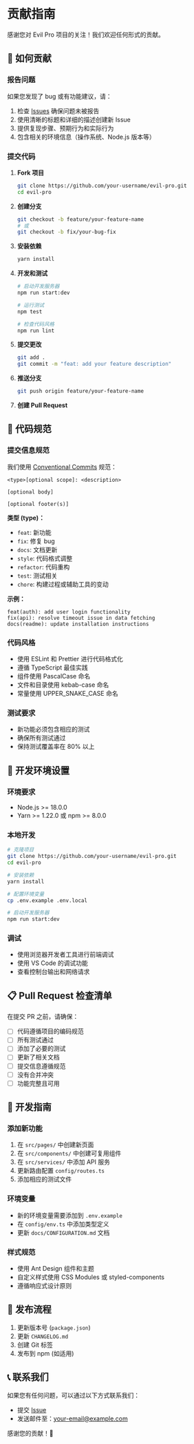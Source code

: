 # 贡献指南

感谢您对 Evil Pro 项目的关注！我们欢迎任何形式的贡献。

## 🤝 如何贡献

### 报告问题

如果您发现了 bug 或有功能建议，请：

1. 检查 [Issues](https://github.com/your-username/evil-pro/issues) 确保问题未被报告
2. 使用清晰的标题和详细的描述创建新 Issue
3. 提供复现步骤、预期行为和实际行为
4. 包含相关的环境信息（操作系统、Node.js 版本等）

### 提交代码

1. **Fork 项目**

   ```bash
   git clone https://github.com/your-username/evil-pro.git
   cd evil-pro
   ```

2. **创建分支**

   ```bash
   git checkout -b feature/your-feature-name
   # 或
   git checkout -b fix/your-bug-fix
   ```

3. **安装依赖**

   ```bash
   yarn install
   ```

4. **开发和测试**

   ```bash
   # 启动开发服务器
   npm run start:dev

   # 运行测试
   npm test

   # 检查代码风格
   npm run lint
   ```

5. **提交更改**

   ```bash
   git add .
   git commit -m "feat: add your feature description"
   ```

6. **推送分支**

   ```bash
   git push origin feature/your-feature-name
   ```

7. **创建 Pull Request**

## 📝 代码规范

### 提交信息规范

我们使用 [Conventional Commits](https://www.conventionalcommits.org/) 规范：

```
<type>[optional scope]: <description>

[optional body]

[optional footer(s)]
```

**类型 (type)：**

- `feat`: 新功能
- `fix`: 修复 bug
- `docs`: 文档更新
- `style`: 代码格式调整
- `refactor`: 代码重构
- `test`: 测试相关
- `chore`: 构建过程或辅助工具的变动

**示例：**

```
feat(auth): add user login functionality
fix(api): resolve timeout issue in data fetching
docs(readme): update installation instructions
```

### 代码风格

- 使用 ESLint 和 Prettier 进行代码格式化
- 遵循 TypeScript 最佳实践
- 组件使用 PascalCase 命名
- 文件和目录使用 kebab-case 命名
- 常量使用 UPPER_SNAKE_CASE 命名

### 测试要求

- 新功能必须包含相应的测试
- 确保所有测试通过
- 保持测试覆盖率在 80% 以上

## 🔧 开发环境设置

### 环境要求

- Node.js >= 18.0.0
- Yarn >= 1.22.0 或 npm >= 8.0.0

### 本地开发

```bash
# 克隆项目
git clone https://github.com/your-username/evil-pro.git
cd evil-pro

# 安装依赖
yarn install

# 配置环境变量
cp .env.example .env.local

# 启动开发服务器
npm run start:dev
```

### 调试

- 使用浏览器开发者工具进行前端调试
- 使用 VS Code 的调试功能
- 查看控制台输出和网络请求

## 📋 Pull Request 检查清单

在提交 PR 之前，请确保：

- [ ] 代码遵循项目的编码规范
- [ ] 所有测试通过
- [ ] 添加了必要的测试
- [ ] 更新了相关文档
- [ ] 提交信息遵循规范
- [ ] 没有合并冲突
- [ ] 功能完整且可用

## 🎯 开发指南

### 添加新功能

1. 在 `src/pages/` 中创建新页面
2. 在 `src/components/` 中创建可复用组件
3. 在 `src/services/` 中添加 API 服务
4. 更新路由配置 `config/routes.ts`
5. 添加相应的测试文件

### 环境变量

- 新的环境变量需要添加到 `.env.example`
- 在 `config/env.ts` 中添加类型定义
- 更新 `docs/CONFIGURATION.md` 文档

### 样式规范

- 使用 Ant Design 组件和主题
- 自定义样式使用 CSS Modules 或 styled-components
- 遵循响应式设计原则

## 🚀 发布流程

1. 更新版本号 (`package.json`)
2. 更新 `CHANGELOG.md`
3. 创建 Git 标签
4. 发布到 npm (如适用)

## 📞 联系我们

如果您有任何问题，可以通过以下方式联系我们：

- 提交 [Issue](https://github.com/your-username/evil-pro/issues)
- 发送邮件至：your-email@example.com

感谢您的贡献！🎉
